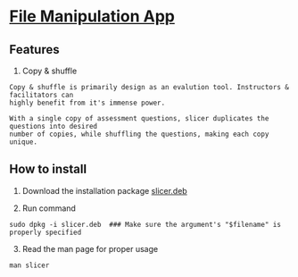 # [File Manipulation App](https://github.com/divinestylus/slicer)

## Features
1. Copy & shuffle

```
Copy & shuffle is primarily design as an evalution tool. Instructors & facilitators can 
highly benefit from it's immense power.

With a single copy of assessment questions, slicer duplicates the questions into desired 
number of copies, while shuffling the questions, making each copy unique.
```

## How to install
1. Download the installation package [slicer.deb](https://github.com/divinestylus/slicer/blob/main/slicer.deb)

2. Run command 
```
sudo dpkg -i slicer.deb  ### Make sure the argument's "$filename" is properly specified 
```
3. Read the man page for proper usage
```
man slicer
```
